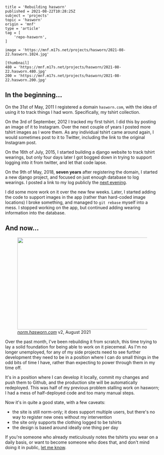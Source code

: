 ```
title = 'Rebuilding hasworn'
published = 2021-08-22T10:28:25Z
subject = 'projects'
topic = 'hasworn'
origin = 'mnf'
type = 'article'
tag = [
    'repo-hasworn',
]

image = 'https://mnf.m17s.net/projects/hasworn/2021-08-22.hasworn.1024.jpg'

[thumbnail]
480 = 'https://mnf.m17s.net/projects/hasworn/2021-08-22.hasworn.480.jpg'
200 = 'https://mnf.m17s.net/projects/hasworn/2021-08-22.hasworn.200.jpg'
```

## In the beginning…

On the 31st of May, 2011 I registered a domain `hasworn.com`, with the idea
of using it to track things I had worn. Specifically, my tshirt collection.

On the 3rd of September, 2012 I tracked my first tshirt. I did this by posting an
image of it to Instagram. Over the next couple of years I posted more
tshirt images as I wore them. As any individual tshirt came around again,
I would sometimes post to it to Twitter, including the link to the original Instagram post.

On the 16th of July, 2015, I started building a django website to track
tshirt wearings, but only four days later I got bogged down in trying to
support logging into it from twitter, and let that code lapse.

On the 9th of May, 2018, **seven years** after registering the domain,
I started a new django project, and focused on just enough database to
log wearings. I posted a link to my log publicly the [next evening][t].

[t]: https://twitter.com/cackhanded/status/994678595124686848

I did some more work on it over the new few weeks. Later, I started adding
the code to support images in the app (rather than hard-coded image
locations) I broke something, and managed to `git rebase` myself into a
mess. I stopped working on the app, but continued adding wearing
information into the database.

## And now…

<figure>
  <a href='https://mnf.m17s.net/projects/hasworn/2021-08-22.hasworn.1024.jpg'><img src='https://mnf.m17s.net/projects/hasworn/2021-08-22.hasworn.480.jpg' 
    width='480' height='300' alt=''></a>
  <figcaption>
    <a href='https://norm.hasworn.com/'><i>norm.hasworn.com</i></a> v2, August 2021
  </figcaption>
</figure>

Over the past month, I've been rebuilding it from scratch, this time trying to
lay a solid foundation for being able to work on it piecemeal. As I'm no
longer unemployed, for any of my side projects need to see further development
they need to be in a position where I can do small things in the odd bits of
time I have, rather than expecting to power through them in my time off.

It's in a position where I can develop it locally, commit my changes and
push them to Github, and the production site will be automatically redeployed.
This was half of my previous problem stalling work on hasworn; I had a mess
of half-deployed code and too many manual steps.

Now it's in quite a good state, with a few caveats:

* the site is still norm-only; it does support multiple users, but
  there's no way to register new ones without my intervention
* the site only supports the clothing logged to be tshirts
* the design is based around ideally one thing per day

If you're someone who already meticulously notes the tshirts you wear on a
daily basis, or want to become someone who does that, and don't mind doing it
in public,
<a href='https://twitter.com/intent/tweet?text=@cackhanded+I+would+like+to+use+hasworn+pls'>let me know</a>.
